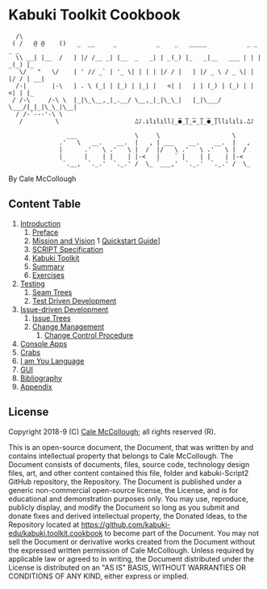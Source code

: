 # Kabuki Toolkit Cookbook

```AsciiArt
  /\
 ( /   @ @    ()   _  __     _           _    _   _____           _ _    _ _
  \\ __| |__  /   | |/ /__ _| |__  _   _| | _(_) |_   _|__   ___ | | | _(_) |_
   \/   "   \/    | ' // _` | '_ \| | | | |/ / |   | |/ _ \ / _ \| | |/ / | __|
  /-|       |-\   | . \ (_| | |_) | |_| |   <| |   | | (_) | (_) | |   <| | |_
 / /-\     /-\ \  |_|\_\__,_|_.__/ \__,_|_|\_\_|   |_|\___/ \___/|_|_|\_\_|\__|
  / /-`---'-\ \  
   /         \                     ♫♪.ılılıll|̲̅̅●̲̅̅|̲̅̅=̲̅̅|̲̅̅●̲̅̅|llılılı.♫♪

                ___                \     \                    \
              .'   \   __.    __.  |   , | ___    __.    __.  |   ,
              |      .'   \ .'   \ |  /  |/   \ .'   \ .'   \ |  /
              |      |    | |    | |-<   |    ` |    | |    | |-<  
               `.__,  `._.'  `._.' /  \_ `___,'  `._.'  `._.' /  \_
```

By Cale McCollough

## Content Table

1. [Introduction](./introduction/readme.md)
   1. [Preface](./introduction/preface.md)
   1. [Mission and Vision](./introduction/mission_and_vision.md)
   1  [Quickstart Guide](./introduction/quickstart_guide.md)]
   1. [SCRIPT Specification](./introduction/script_specification.md)
   1. [Kabuki Toolkit](./introduction/kabuki_toolkit.md)
   1. [Summary](./introduction/summary.md)
   1. [Exercises](./introduction/exercises.md)
1. [Testing](./testing/readme.md)
   1. [Seam Trees](./testing/seam_trees.md)
   1. [Test Driven Development](./testing/tdd.md)
1. [Issue-driven Development](./idd/readme.md)
   1. [Issue Trees](./idd/issue_trees.md)
   1. [Change Management](./idd/change_management/readme.md)
      1. [Change Control Procedure](./idd/change_management/change_control_proceedure.md)
1. [Console Apps](./strings/readme.md)
1. [Crabs](./crabs/readme.md)
1. [I am You Language](./imul/readme.md)
1. [GUI](./gui/readme.md)
1. [Bibliography](./bibliography/readme.md)
1. [Appendix](./appendix/readme.md)

## License

Copyright 2018-9 (C) [Cale McCollough](https://calemccollough.github.io); all rights reserved (R).

This is an open-source document, the Document, that was written by and contains intellectual property that belongs to Cale McCollough. The Document consists of documents, files, source code, technology design files, art, and other content contained this file, folder and kabuki-Script2 GitHub repository, the Repository. The Document is published under a generic non-commercial open-source license, the License, and is for educational and demonstration purposes only. You may use, reproduce, publicly display, and modify the Document so long as you submit and donate fixes and derived intellectual property, the Donated Ideas, to the Repository located at <https://github.com/kabuki-edu/kabuki.toolkit.cookbook> to become part of the Document. You may not sell the Document or derivative works created from the Document without the expressed written permission of Cale McCollough. Unless required by applicable law or agreed to in writing, the Document distributed under the License is distributed on an "AS IS" BASIS, WITHOUT WARRANTIES OR CONDITIONS OF ANY KIND, either express or implied.
